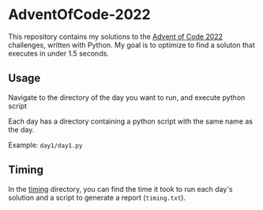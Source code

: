 # AdventOfCode-2022

This repository contains my solutions to the [Advent of Code 2022](https://adventofcode.com/2022) challenges, written with Python.
My goal is to optimize to find a soluton that executes in under 1.5 seconds.


## Usage
Navigate to the directory of the day you want to run, and execute python script

Each day has a directory containing a python script with the same name as the day.

Example:
```day1/day1.py```

## Timing
In the [timing](timing/) directory, you can find the time it took to run each day's solution and a script to generate a report (```timing.txt```).
